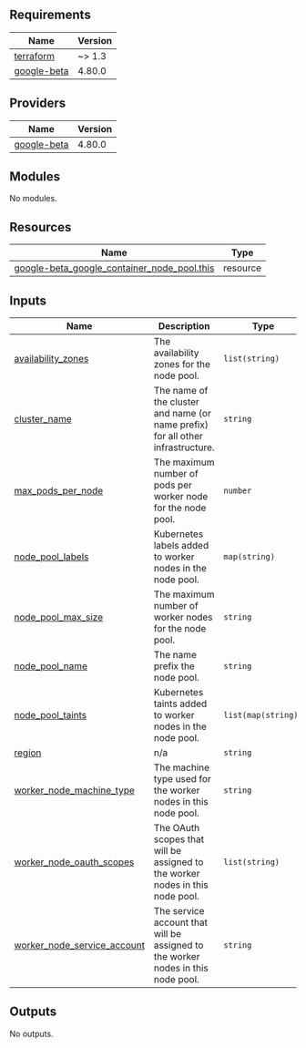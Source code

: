 <!-- BEGIN_TF_DOCS -->
## Requirements

| Name | Version |
|------|---------|
| <a name="requirement_terraform"></a> [terraform](#requirement\_terraform) | ~> 1.3 |
| <a name="requirement_google-beta"></a> [google-beta](#requirement\_google-beta) | 4.80.0 |

## Providers

| Name | Version |
|------|---------|
| <a name="provider_google-beta"></a> [google-beta](#provider\_google-beta) | 4.80.0 |

## Modules

No modules.

## Resources

| Name | Type |
|------|------|
| [google-beta_google_container_node_pool.this](https://registry.terraform.io/providers/hashicorp/google-beta/4.80.0/docs/resources/google_container_node_pool) | resource |

## Inputs

| Name | Description | Type | Default | Required |
|------|-------------|------|---------|:--------:|
| <a name="input_availability_zones"></a> [availability\_zones](#input\_availability\_zones) | The availability zones for the node pool. | `list(string)` | n/a | yes |
| <a name="input_cluster_name"></a> [cluster\_name](#input\_cluster\_name) | The name of the cluster and name (or name prefix) for all other infrastructure. | `string` | n/a | yes |
| <a name="input_max_pods_per_node"></a> [max\_pods\_per\_node](#input\_max\_pods\_per\_node) | The maximum number of pods per worker node for the node pool. | `number` | n/a | yes |
| <a name="input_node_pool_labels"></a> [node\_pool\_labels](#input\_node\_pool\_labels) | Kubernetes labels added to worker nodes in the node pool. | `map(string)` | n/a | yes |
| <a name="input_node_pool_max_size"></a> [node\_pool\_max\_size](#input\_node\_pool\_max\_size) | The maximum number of worker nodes for the node pool. | `string` | n/a | yes |
| <a name="input_node_pool_name"></a> [node\_pool\_name](#input\_node\_pool\_name) | The name prefix the node pool. | `string` | n/a | yes |
| <a name="input_node_pool_taints"></a> [node\_pool\_taints](#input\_node\_pool\_taints) | Kubernetes taints added to worker nodes in the node pool. | `list(map(string))` | n/a | yes |
| <a name="input_region"></a> [region](#input\_region) | n/a | `string` | n/a | yes |
| <a name="input_worker_node_machine_type"></a> [worker\_node\_machine\_type](#input\_worker\_node\_machine\_type) | The machine type used for the worker nodes in this node pool. | `string` | n/a | yes |
| <a name="input_worker_node_oauth_scopes"></a> [worker\_node\_oauth\_scopes](#input\_worker\_node\_oauth\_scopes) | The OAuth scopes that will be assigned to the worker nodes in this node pool. | `list(string)` | n/a | yes |
| <a name="input_worker_node_service_account"></a> [worker\_node\_service\_account](#input\_worker\_node\_service\_account) | The service account that will be assigned to the worker nodes in this node pool. | `string` | n/a | yes |

## Outputs

No outputs.
<!-- END_TF_DOCS -->